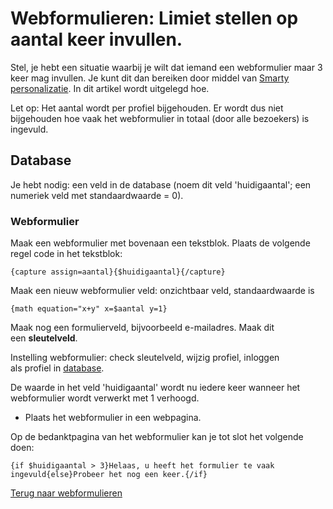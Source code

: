 # Webformulieren: Limiet stellen op aantal keer invullen.

Stel, je hebt een situatie waarbij je wilt dat iemand een webformulier
maar 3 keer mag invullen. Je kunt dit dan bereiken door middel van 
[Smarty personalizatie](./personalization). In dit artikel wordt 
uitgelegd hoe.

Let op: Het aantal wordt per profiel bijgehouden. Er wordt dus niet
bijgehouden hoe vaak het webformulier in totaal (door alle bezoekers) is
ingevuld.

## Database

Je hebt nodig: een veld in de database (noem dit veld 'huidigaantal';
een numeriek veld met standaardwaarde = 0).

### Webformulier

Maak een webformulier met bovenaan een tekstblok. Plaats de volgende
regel code in het tekstblok:

`{capture assign=aantal}{$huidigaantal}{/capture}`

Maak een nieuw webformulier veld: onzichtbaar veld, standaardwaarde is

`{math equation="x+y" x=$aantal y=1}`

Maak nog een formulierveld, bijvoorbeeld e-mailadres. Maak dit
een **sleutelveld**.

Instelling webformulier: check sleutelveld, wijzig profiel, inloggen
als profiel in [database](./database-introduction).

De waarde in het veld 'huidigaantal' wordt nu iedere keer wanneer het
webformulier wordt verwerkt met 1 verhoogd.

-   Plaats het webformulier in een webpagina. 

Op de bedanktpagina van het webformulier kan je tot slot het volgende
doen:

`{if $huidigaantal > 3}Helaas, u heeft het formulier te vaak ingevuld{else}Probeer het nog een keer.{/if}`

[Terug naar webformulieren](./webforms)
